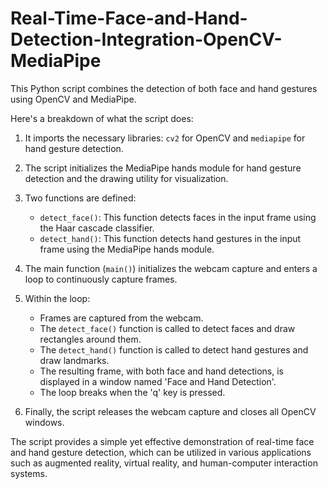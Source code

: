 # Real-Time-Face-and-Hand-Detection-Integration-OpenCV-MediaPipe

This Python script combines the detection of both face and hand gestures using OpenCV and MediaPipe.

Here's a breakdown of what the script does:

1. It imports the necessary libraries: `cv2` for OpenCV and `mediapipe` for hand gesture detection.

2. The script initializes the MediaPipe hands module for hand gesture detection and the drawing utility for visualization.

3. Two functions are defined:
   - `detect_face()`: This function detects faces in the input frame using the Haar cascade classifier.
   - `detect_hand()`: This function detects hand gestures in the input frame using the MediaPipe hands module.

4. The main function (`main()`) initializes the webcam capture and enters a loop to continuously capture frames.

5. Within the loop:
   - Frames are captured from the webcam.
   - The `detect_face()` function is called to detect faces and draw rectangles around them.
   - The `detect_hand()` function is called to detect hand gestures and draw landmarks.
   - The resulting frame, with both face and hand detections, is displayed in a window named 'Face and Hand Detection'.
   - The loop breaks when the 'q' key is pressed.

6. Finally, the script releases the webcam capture and closes all OpenCV windows.

The script provides a simple yet effective demonstration of real-time face and hand gesture detection, which can be utilized in various applications such as augmented reality, virtual reality, and human-computer interaction systems.
